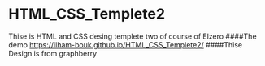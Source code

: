 # HTML_CSS_Templete2
Thise is HTML and CSS desing templete two of course of Elzero
####The demo https://ilham-bouk.github.io/HTML_CSS_Templete2/
####Thise Design is from graphberry
